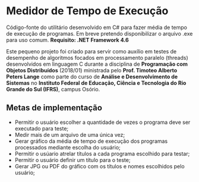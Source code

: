 # Medidor de Tempo de Execução

Código-fonte do utilitário desenvolvido em C# para fazer média de tempo de execução de programas. Em breve pretendo disponibilizar o arquivo .exe para uso comum. **Requisito: .NET Framework 4.6**

Este pequeno projeto foi criado para servir como auxílio em testes de desempenho de algoritmos focados em processamento paralelo (threads) desenvolvidos em linguagem C durante a disciplina de **Programação com Objetos Distribuídos** (2018/01) ministrada pelo **Prof. Timoteo Alberto Peters Lange** como parte do curso de **Análise e Desenvolvimento de Sistemas** no **Instituto Federal de Educação, Ciência e Tecnologia do Rio Grande do Sul (IFRS)**, campus Osório.

## Metas de implementação

- Permitir o usuário escolher a quantidade de vezes o programa deve ser executado para teste;
- Medir mais de um arquivo de uma única vez;
- Gerar gráfico da média de tempo de execução dos programas processados mediante escolha do usuário;
- Permitir o usúario atrelar títulos a cada programa escolhido para testar;
- Permitir o usuário definir um título para o teste;
- Gerar JPG ou PDF do gráfico com os títulos e nomes escolhidos pelo usuário; 
